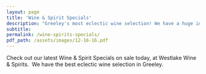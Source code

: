 ```yaml
---
layout: page
title: 'Wine & Spirit Specials'
description: "Greeley's most eclectic wine selection! We have a huge inventory to choose from, both foreign and domestic."
subtitle:
permalink: /wine-spirits-specials/
pdf_path: /assets/images/12-16-16.pdf
---
```



Check out our latest Wine & Spirit Specials on sale today, at Westlake Wine & Spirits.  We have the best eclectic wine selection in Greeley.